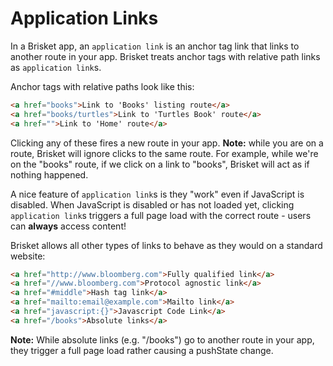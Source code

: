 Application Links
=================

In a Brisket app, an `application link` is an anchor tag link that links to another route in your app. Brisket treats anchor tags with relative path links as `application link`s.

Anchor tags with relative paths look like this:

```html
<a href="books">Link to 'Books' listing route</a>
<a href="books/turtles">Link to 'Turtles Book' route</a>
<a href="">Link to 'Home' route</a>
```

Clicking any of these fires a new route in your app. **Note:** while you are on a route, Brisket will ignore clicks to the same route. For example, while we're on the "books" route, if we click on a link to "books", Brisket will act as if nothing happened.

A nice feature of `application link`s is they "work" even if JavaScript is disabled. When JavaScript is disabled or has not loaded yet, clicking `application link`s triggers a full page load with the correct route - users can **always** access content!

Brisket allows all other types of links to behave as they would on a standard website:

```html
<a href="http://www.bloomberg.com">Fully qualified link</a>
<a href="//www.bloomberg.com">Protocol agnostic link</a>
<a href="#middle">Hash tag link</a>
<a href="mailto:email@example.com">Mailto link</a>
<a href="javascript:{}">Javascript Code Link</a>
<a href="/books">Absolute links</a>
```

**Note:** While absolute links (e.g. "/books") go to another route in your app, they trigger a full page load rather causing a pushState change.


